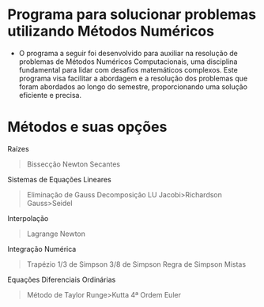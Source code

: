# Programa para solucionar problemas utilizando Métodos Numéricos

* O programa a seguir foi desenvolvido para auxiliar na resolução de problemas de Métodos Numéricos Computacionais, uma disciplina fundamental para lidar com desafios matemáticos complexos. Este programa visa facilitar a abordagem e a resolução dos problemas que foram abordados ao longo do semestre, proporcionando uma solução eficiente e precisa.

# Métodos e suas opções 

Raízes
> Bissecção
> Newton
> Secantes

Sistemas de Equações Lineares
  > Eliminação de Gauss
  > Decomposição LU
  > Jacobi>Richardson
  > Gauss>Seidel

Interpolação 
  > Lagrange
  > Newton

Integração Numérica
  > Trapézio
  > 1/3 de Simpson
  > 3/8 de Simpson
  > Regra de Simpson Mistas

Equações Diferenciais Ordinárias
  > Método de Taylor
  > Runge>Kutta 4ª Ordem
  > Euler


